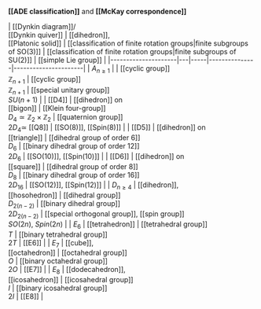 **[[ADE classification]]** and **[[McKay correspondence]]**

| [[Dynkin diagram]]/ <br/> [[Dynkin quiver]]  | [[dihedron]],<br/> [[Platonic solid]] | [[classification of finite rotation groups|finite subgroups of SO(3)]] | [[classification of finite rotation groups|finite subgroups of SU(2)]] | [[simple Lie group]] |
|---------------------|---|-----|---------------|----------------------|
|  $A_{n \geq 1}$  |                   | [[cyclic group]] <br/> $\mathbb{Z}_{n+1}$ | [[cyclic group]] <br/> $\mathbb{Z}_{n+1}$ | [[special unitary group]] <br/> $SU(n+1)$ |
|  [[D4]]  | [[dihedron]] on <br/> [[bigon]] | [[Klein four-group]] <br/> $D_4 \simeq \mathbb{Z}_2 \times \mathbb{Z}_2$ |  [[quaternion group]] <br/> $2 D_4 \simeq$ [[Q8]] | [[SO(8)]], [[Spin(8)]] |
|  [[D5]]  | [[dihedron]] on <br/> [[triangle]] | [[dihedral group of order 6]] <br/> $D_6$ |  [[binary dihedral group of order 12]] <br/> $2 D_6$  | [[SO(10)]], [[Spin(10)]] |
|  [[D6]]  | [[dihedron]] on <br/> [[square]] | [[dihedral group of order 8]] <br/> $D_8$ |  [[binary dihedral group of order 16]] <br/> $2 D_{16}$  | [[SO(12)]], [[Spin(12)]] |
|  $D_{n \geq 4}$  | [[dihedron]], <br/> [[hosohedron]] | [[dihedral group]] <br/> $D_{2(n-2)}$ | [[binary dihedral group]] <br/> $2 D_{2(n-2)}$ | [[special orthogonal group]], [[spin group]] <br/> $SO(2n)$, $Spin(2n)$ |
|  $E_6$  | [[tetrahedron]] | [[tetrahedral group]] <br/> $T$ | [[binary tetrahedral group]] <br/> $2T$ | [[E6]] |
|  $E_7$  | [[cube]], <br/> [[octahedron]] | [[octahedral group]] <br/> $O$ | [[binary octahedral group]] <br/> $2O$ | [[E7]] |
|  $E_8$  | [[dodecahedron]], <br/> [[icosahedron]] | [[icosahedral group]] <br/> $I$ | [[binary icosahedral group]] <br/> $2I$ | [[E8]] |